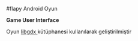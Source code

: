 #flapy
Android Oyun

<b> Game User Interface </b>

<p> Oyun  <a target="_blank" href="https://libgdx.badlogicgames.com/" >  libgdx </a>  kütüphanesi kullanılarak geliştirilmiştir </p>



